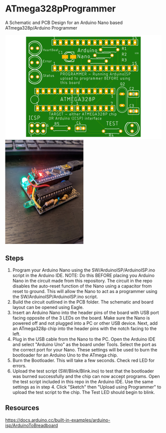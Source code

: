 # ATmega328pProgrammer
A Schematic and PCB Design for an Arduino Nano based ATmega328p/Arduino Programmer

[<img src="https://github.com/estods3/ATmega328pProgrammer/blob/main/photos/programmer_pcb.png" title="Arduino Programmer" alt="drawing" width="500"/>](https://github.com/estods3/ATmega328pProgrammer)
[<img src="https://github.com/estods3/ATmega328pProgrammer/blob/main/photos/BuiltProgrammer.jpg" title="Arduino Programmer (Built)" alt="drawing" width="250"/>](https://github.com/estods3/ATmega328pProgrammer)

## Steps

1) Program your Arduino Nano using the SW/ArduinoISP/ArduinoISP.ino script in the Arduino IDE. NOTE: Do this BEFORE placing you Arduino Nano in the circuit made from this repository. The circuit in the repo disables the auto-reset function of the Nano using a capacitor from reset to ground. This will allow the Nano to act as a programmer using the SW/ArduinoISP/ArduinoISP.ino script.
2) Build the circuit outlined in the PCB folder. The schematic and board layout can be opened using Eagle.
3) Insert an Arduino Nano into the header pins of the board with USB port facing opposite of the 3 LEDs on the board. Make sure the Nano is powered off and not plugged into a PC or other USB device. Next, add an ATmega328p chip into the header pins with the notch facing to the left.
4) Plug in the USB cable from the Nano to the PC. Open the Arduino IDE and select "Arduino Uno" as the board under Tools. Select the port as the correct port for your Nano. These settings will be used to burn the bootloader for an Arduino Uno to the ATmega chip.
5) Burn the Bootloader. This will take a few seconds. Check red LED for errors.
6) Upload the test script (SW/Blink/Blink.ino) to test that the bootloader was burned successfully and the chip can now accept programs. Open the test script included in this repo in the Arduino IDE. Use the same settings as in step 4. Click "Sketch" then "Upload using Programmer" to upload the test script to the chip. The Test LED should begin to blink.

## Resources
https://docs.arduino.cc/built-in-examples/arduino-isp/ArduinoToBreadboard
